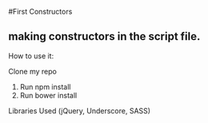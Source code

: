 #First Constructors
## making constructors in the script file.

How to use it:

Clone my repo

1. Run npm install
2. Run bower install

Libraries Used (jQuery, Underscore, SASS)
